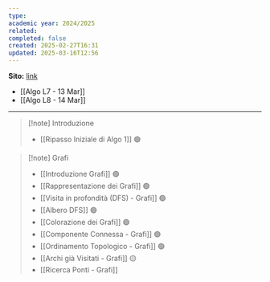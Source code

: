```yaml
---
type: 
academic year: 2024/2025
related: 
completed: false
created: 2025-02-27T16:31
updated: 2025-03-16T12:56
---
```

**Sito:** [link](https://twiki.di.uniroma1.it/twiki/view/Algoritmi2/PALGdiario2014_2)

- [[Algo L7 - 13 Mar]]
- [[Algo L8 - 14 Mar]]

---

>[!note] Introduzione
>- [[Ripasso Iniziale di Algo 1]] 🟢

>[!note] Grafi
>- [[Introduzione Grafi]] 🟢
>- [[Rappresentazione dei Grafi]] 🟢
>- [[Visita in profondità (DFS) - Grafi]] 🟢
>- [[Albero DFS]] 🟢
>- [[Colorazione dei Grafi]] 🟢
>- [[Componente Connessa - Grafi]] 🟢
>- [[Ordinamento Topologico - Grafi]] 🟢
>- [[Archi già Visitati - Grafi]] 🟡
>- [[Ricerca Ponti - Grafi]]



